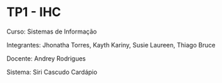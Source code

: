 # TP1 - IHC

Curso: Sistemas de Informação

Integrantes: Jhonatha Torres, Kayth Kariny, Susie Laureen, Thiago Bruce

Docente: Andrey Rodrigues

Sistema: Siri Cascudo Cardápio





